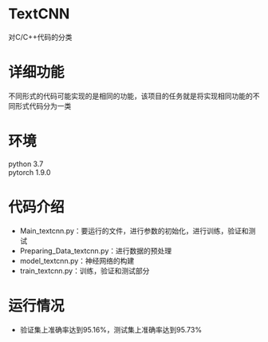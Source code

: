 # TextCNN
对C/C++代码的分类
# 详细功能
不同形式的代码可能实现的是相同的功能，该项目的任务就是将实现相同功能的不同形式代码分为一类
# 环境
python 3.7  
pytorch 1.9.0   
# 代码介绍  
* Main_textcnn.py：要运行的文件，进行参数的初始化，进行训练，验证和测试
* Preparing_Data_textcnn.py：进行数据的预处理
* model_textcnn.py：神经网络的构建
* train_textcnn.py：训练，验证和测试部分
# 运行情况
* 验证集上准确率达到95.16%，测试集上准确率达到95.73%
